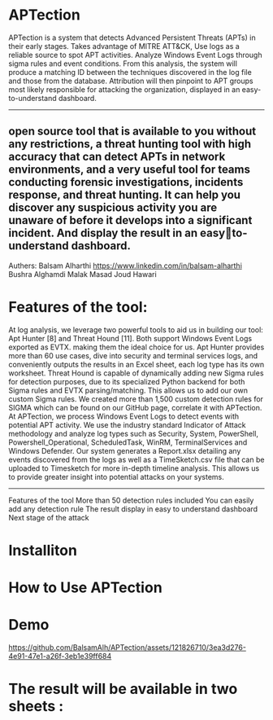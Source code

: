 # APTection
APTection is a system that detects Advanced Persistent Threats (APTs) in their early stages. Takes advantage of MITRE ATT&CK, Use logs as a reliable source to spot APT activities. Analyze Windows Event Logs through sigma rules and event conditions. From this analysis, the system will produce a matching ID between the techniques discovered in the log file and those from the database. Attribution will then pinpoint to APT groups most likely responsible for attacking the organization, displayed in an easy-to-understand dashboard. 

----------------
open source tool that is available to you without any restrictions, 
a threat hunting tool with high accuracy that can detect 
APTs in network environments, and a very useful tool for 
teams conducting forensic investigations, incidents
response, and threat hunting. It can help you discover any 
suspicious activity you are unaware of before it develops 
into a significant incident. And display the result in an easyto-understand dashboard.
--------
Authers:
Balsam Alharthi https://www.linkedin.com/in/balsam-alharthi
Bushra Alghamdi
Malak Masad
Joud Hawari
# Features of the tool:
At log analysis, we leverage two powerful tools to aid us in 
building our tool: Apt Hunter [8] and Threat Hound [11]. 
Both support Windows Event Logs exported as EVTX. 
making them the ideal choice for us. Apt Hunter provides 
more than 60 use cases, dive into security and terminal 
services logs, and conveniently outputs the results in an 
Excel sheet, each log type has its own worksheet. Threat 
Hound is capable of dynamically adding new Sigma rules 
for detection purposes, due to its specialized Python 
backend for both Sigma rules and EVTX parsing/matching. 
This allows us to add our own custom Sigma rules. We 
created more than 1,500 custom detection rules for SIGMA 
which can be found on our GitHub page, correlate it with 
APTection. At APTection, we process Windows Event Logs 
to detect events with potential APT activity. We use the 
industry standard Indicator of Attack methodology and 
analyze log types such as Security, System, PowerShell, 
Powershell_Operational, ScheduledTask, WinRM, 
TerminalServices and Windows Defender. Our system 
generates a Report.xlsx detailing any events discovered 
from the logs as well as a TimeSketch.csv file that can be 
uploaded to Timesketch for more in-depth timeline analysis. 
This allows us to provide greater insight into potential 
attacks on your systems.

-----------------
Features of the tool
More than 50 detection rules included
You can easily add any detection rule
The result display in easy to understand dashboard
Next stage of the attack


# Installiton

# How to Use APTection
# Demo
https://github.com/BalsamAlh/APTection/assets/121826710/3ea3d276-4e91-47e1-a26f-3eb1e39ff684
# The result will be available in two sheets :
